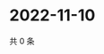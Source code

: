 # 2022-11-10

共 0 条

<!-- BEGIN WEIBO -->
<!-- 最后更新时间 Thu Nov 10 2022 19:00:57 GMT+0800 (China Standard Time) -->

<!-- END WEIBO -->
